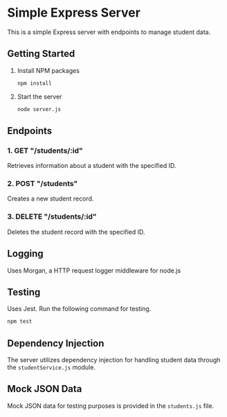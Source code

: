 # Simple Express Server

This is a simple Express server with endpoints to manage student data.

## Getting Started

1. Install NPM packages
   ```sh
   npm install
   ```
2. Start the server
   ```sh
   node server.js
   ```

## Endpoints

### 1. GET "/students/:id"

Retrieves information about a student with the specified ID.

### 2. POST "/students"

Creates a new student record.

### 3. DELETE "/students/:id"

Deletes the student record with the specified ID.

## Logging

Uses Morgan, a HTTP request logger middleware for node.js

## Testing

Uses Jest. Run the following command for testing.

```sh
npm test
```

## Dependency Injection

The server utilizes dependency injection for handling student data through the `studentService.js` module.

## Mock JSON Data

Mock JSON data for testing purposes is provided in the `students.js` file.
